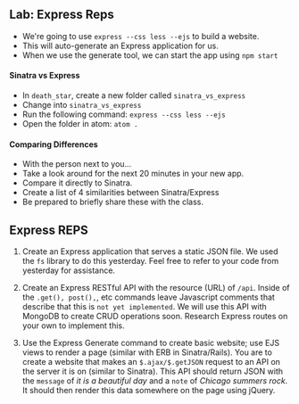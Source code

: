 ## Lab: Express Reps 

* We're going to use `express --css less --ejs` to build a website.
* This will auto-generate an Express application for us.
* When we use the generate tool, we can start the app using `npm start`

#### Sinatra vs Express

* In `death_star`, create a new folder called `sinatra_vs_express`
* Change into `sinatra_vs_express`
* Run the following command: `express --css less --ejs`
* Open the folder in atom: `atom .`

#### Comparing Differences

* With the person next to you...
* Take a look around for the next 20 minutes in your new app.
* Compare it directly to Sinatra.
* Create a list of 4 similarities between Sinatra/Express
* Be prepared to briefly share these with the class.


## Express REPS

1. Create an Express application that serves a static JSON file. We used the `fs` library to do this yesterday. Feel free to refer to your code from yesterday for assistance.

2. Create an Express RESTful API with the resource (URL) of `/api`. Inside of the `.get(), post(),`, etc commands leave Javascript comments that describe that this is `not yet implemented`. We will use this API with MongoDB to create CRUD operations soon. Research Express routes on your own to implement this.

3. Use the Express Generate command to create basic website; use EJS views to render a page (similar with ERB in Sinatra/Rails). You are to create a website that makes an `$.ajax/$.getJSON` request to an API on the server it is on (similar to Sinatra). This API should return JSON with the `message` of *it is a beautiful day* and a `note` of *Chicago summers rock*. It should then render this data somewhere on the page using jQuery.
